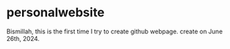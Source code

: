# personalwebsite
Bismillah, this is the first time I try to create github webpage. create on June 26th, 2024.
